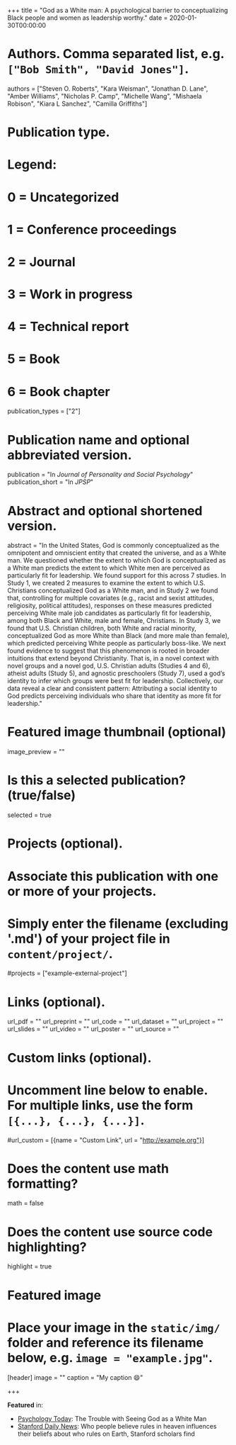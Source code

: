 +++
title = "God as a White man: A psychological barrier to conceptualizing Black people and women as leadership worthy."
date = 2020-01-30T00:00:00

# Authors. Comma separated list, e.g. `["Bob Smith", "David Jones"]`.
authors = ["Steven O. Roberts", "Kara Weisman", "Jonathan D. Lane", "Amber Williams", "Nicholas P. Camp", "Michelle Wang", "Mishaela Robison", "Kiara L Sanchez", "Camilla Griffiths"]

# Publication type.
# Legend:
# 0 = Uncategorized
# 1 = Conference proceedings
# 2 = Journal
# 3 = Work in progress
# 4 = Technical report
# 5 = Book
# 6 = Book chapter
publication_types = ["2"]

# Publication name and optional abbreviated version.
publication = "In *Journal of Personality and Social Psychology*"
publication_short = "In *JPSP*"

# Abstract and optional shortened version.
abstract = "In the United States, God is commonly conceptualized as the omnipotent and omniscient entity that created the universe, and as a White man. We questioned whether the extent to which God is conceptualized as a White man predicts the extent to which White men are perceived as particularly fit for leadership. We found support for this across 7 studies. In Study 1, we created 2 measures to examine the extent to which U.S. Christians conceptualized God as a White man, and in Study 2 we found that, controlling for multiple covariates (e.g., racist and sexist attitudes, religiosity, political attitudes), responses on these measures predicted perceiving White male job candidates as particularly fit for leadership, among both Black and White, male and female, Christians. In Study 3, we found that U.S. Christian children, both White and racial minority, conceptualized God as more White than Black (and more male than female), which predicted perceiving White people as particularly boss-like. We next found evidence to suggest that this phenomenon is rooted in broader intuitions that extend beyond Christianity. That is, in a novel context with novel groups and a novel god, U.S. Christian adults (Studies 4 and 6), atheist adults (Study 5), and agnostic preschoolers (Study 7), used a god’s identity to infer which groups were best fit for leadership. Collectively, our data reveal a clear and consistent pattern: Attributing a social identity to God predicts perceiving individuals who share that identity as more fit for leadership."

# Featured image thumbnail (optional)
image_preview = ""

# Is this a selected publication? (true/false)
selected = true

# Projects (optional).
#   Associate this publication with one or more of your projects.
#   Simply enter the filename (excluding '.md') of your project file in `content/project/`.
#projects = ["example-external-project"]

# Links (optional).
url_pdf = ""
url_preprint = ""
url_code = ""
url_dataset = ""
url_project = ""
url_slides = ""
url_video = ""
url_poster = ""
url_source = ""

# Custom links (optional).
#   Uncomment line below to enable. For multiple links, use the form `[{...}, {...}, {...}]`.
#url_custom = [{name = "Custom Link", url = "http://example.org"}]

# Does the content use math formatting?
math = false

# Does the content use source code highlighting?
highlight = true

# Featured image
# Place your image in the `static/img/` folder and reference its filename below, e.g. `image = "example.jpg"`.
[header]
image = ""
caption = "My caption :smile:"

+++

**Featured** in:
- [Psychology Today](https://www.psychologytoday.com/us/blog/platonic-love/202002/the-trouble-seeing-god-white-man): The Trouble with Seeing God as a White Man
- [Stanford Daily News](https://news.stanford.edu/2020/01/31/consequences-perceiving-god-white-man/): Who people believe rules in heaven influences their beliefs about who rules on Earth, Stanford scholars find
